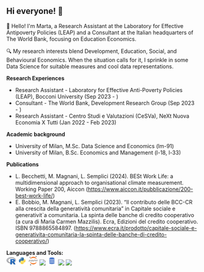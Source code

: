 ## Hi everyone! 👋
👋 Hello! I'm Marta, a Research Assistant at the Laboratory for Effective Antipoverty Policies (LEAP) and a Consultant at the Italian headquarters of The World Bank, focusing on Education Economics.

🔍 My research interests blend Development, Education, Social, and Behavioural Economics. When the situation calls for it, I sprinkle in some Data Science for suitable measures and cool data representations.

**Research Experiences**
* Research Assistant - Laboratory for Effective Anti-Poverty Policies (LEAP), Bocconi University (Sep 2023 - )
* Consultant - The World Bank, Development Research Group (Sep 2023 - )
* Research Assistant - Centro Studi e Valutazioni (CeSVa), NeXt Nuova Economia X Tutti (Jan 2022 - Feb 2023)

**Academic background**
* University of Milan, M.Sc. Data Science and Economics (lm-91)
* University of Milan, B.Sc. Economics and Management (l-18, l-33)

**Publications**
* L. Becchetti, M. Magnani, L. Semplici (2024). BESt Work Life: a multidimensional approach to organisational climate measurement. Working Paper 200, Aiccon (https://www.aiccon.it/pubblicazione/200-best-work-life/)
* E. Bobbio, M. Magnani, L. Semplici (2023). “Il contributo delle BCC-CR alla crescita della generatività comunitaria” in Capitale sociale e generativit`a comunitaria. La spinta delle banche di credito cooperativo (a cura di Maria Carmen Mazzilis). Ecra, Edizioni del credito cooperativo. ISBN 9788865584897. (https://www.ecra.it/prodotto/capitale-sociale-e-generativita-comunitaria-la-spinta-delle-banche-di-credito-cooperativo/)

**Languages and Tools:**  
<code><img height="25" src="https://raw.githubusercontent.com/github/explore/80688e429a7d4ef2fca1e82350fe8e3517d3494d/topics/r/r.png"></code>
<code><img height="25" src="https://raw.githubusercontent.com/github/explore/80688e429a7d4ef2fca1e82350fe8e3517d3494d/topics/python/python.png"></code>
<code><img height= "25" src="https://raw.githubusercontent.com/devicons/devicon/master/icons/jupyter/jupyter-original-wordmark.svg" alt="Jupyter"></code>
<code><img height="20" src="https://www.stata.com/includes/images/stata-logo-blue.svg"></code>
<code><img height="25" src="https://raw.githubusercontent.com/github/explore/80688e429a7d4ef2fca1e82350fe8e3517d3494d/topics/sql/sql.png"></code>
<code><img height="25" src="https://cdn.cdnlogo.com/logos/l/28/latex.svg"></code>
<code><img height="25" src="[https://cdn.cdnlogo.com/logos/l/28/latex.svg](https://upload.wikimedia.org/wikipedia/commons/thumb/d/d0/Google_Colaboratory_SVG_Logo.svg/2560px-Google_Colaboratory_SVG_Logo.svg.png)https://upload.wikimedia.org/wikipedia/commons/thumb/d/d0/Google_Colaboratory_SVG_Logo.svg/2560px-Google_Colaboratory_SVG_Logo.svg.png"></code>






